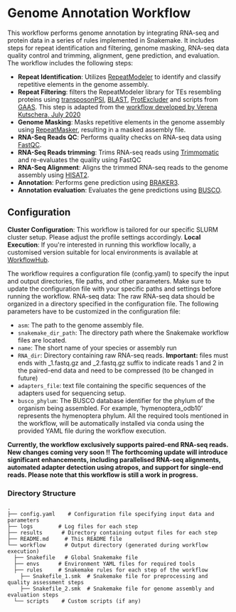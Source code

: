 # Genome Annotation Workflow
This workflow performs genome annotation by integrating RNA-seq and protein data in a series of rules implemented in Snakemake. It includes steps for repeat identification and filtering, genome masking, RNA-seq data quality control and trimming, alignment, gene prediction, and evaluation.
The workflow includes the following steps:
* **Repeat Identification**: Utilizes [RepeatModeler](https://www.repeatmasker.org/RepeatModeler/) to identify and classify repetitive elements in the genome assembly.
* **Repeat Filtering**: filters the RepeatModeler library for TEs resembling proteins using [transposonPSI](https://transposonpsi.sourceforge.net), [BLAST](https://blast.ncbi.nlm.nih.gov/Blast.cgi), [ProtExcluder](https://github.com/NBISweden/ProtExcluder) and scripts from [GAAS](https://github.com/NBISweden/GAAS). This step is adapted from the [workflow developed by Verena Kutschera, July 2020](https://github.com/NBISweden/repeatlib_filtering_workflow)
* **Genome Masking**: Masks repetitive elements in the genome assembly using [RepeatMasker](https://www.repeatmasker.org), resulting in a masked assembly file.
* **RNA-Seq Reads QC**: Performs quality checks on RNA-seq data using [FastQC](https://github.com/s-andrews/FastQC).
* **RNA-Seq Reads trimming**: Trims RNA-seq reads using [Trimmomatic](http://www.usadellab.org/cms/?page=trimmomatic) and re-evaluates the quality using FastQC
* **RNA-Seq Alignment**: Aligns the trimmed RNA-seq reads to the genome assembly using [HISAT2](http://daehwankimlab.github.io/hisat2/).
* **Annotation**: Performs gene prediction using [BRAKER3](https://github.com/Gaius-Augustus/BRAKER).
* **Annotation evaluation**: Evaluates the gene predictions using [BUSCO](https://busco.ezlab.org).

## Configuration
**Cluster Configuration**: This workflow is tailored for our specific SLURM cluster setup. Please adjust the profile settings accordingly.
**Local Execution**: If you're interested in running this workflow locally, a customised version suitable for local environments is available at [WorkflowHub](https://workflowhub.eu/workflows/569).

The workflow requires a configuration file (config.yaml) to specify the input and output directories, file paths, and other parameters. Make sure to update the configuration file with your specific paths and settings before running the workflow.
RNA-seq data: The raw RNA-seq data should be organized in a directory specified in the configuration file.
The following parameters have to be customized in the configuration file:
* `asm`: The path to the genome assembly file.
* `snakemake_dir_path`: The directory path where the Snakemake workflow files are located.
* `name`: The short name of your species or assembly run
* `RNA_dir`: Directory containing raw RNA-seq reads. **Important:** files must ends with _1.fastq.gz and _2.fastq.gz suffix to indicate reads 1 and 2 in the paired-end data and need to be compressed (to be changed in future)
* `adapters_file`: text file containing the specific sequences of the adapters used for sequencing setup.
* `busco_phylum`: The BUSCO database identifier for the phylum of the organism being assembled. For example, ‘hymenoptera_odb10’ represents the hymenoptera phylum.
All the required tools mentioned in the workflow, will be automatically installed via conda using the provided YAML file during the workflow execution.

**Currently, the workflow exclusively supports paired-end RNA-seq reads.
New changes coming very soon !! The forthcoming update will introduce significant enhancements, including parallelised RNA-seq alignments, automated adapter detection using atropos, and support for single-end reads. 
Please note that this workflow is still a work in progress.**

### Directory Structure
```
.
├── config.yaml    # Configuration file specifying input data and parameters
├── logs        # Log files for each step
├── results      # Directory containing output files for each step
├── README.md     # This README file
└── workflow      # Output directory (generated during workflow execution)
  ├── Snakefile   # Global Snakemake file
  ├── envs      # Environment YAML files for required tools
  ├── rules     # Snakemake rules for each step of the workflow
    ├── Snakefile_1.smk  # Snakemake file for preprocessing and quality assessment steps
    ├── Snakefile_2.smk  # Snakemake file for genome assembly and evaluation steps
  └── scripts    # Custom scripts (if any)
```
